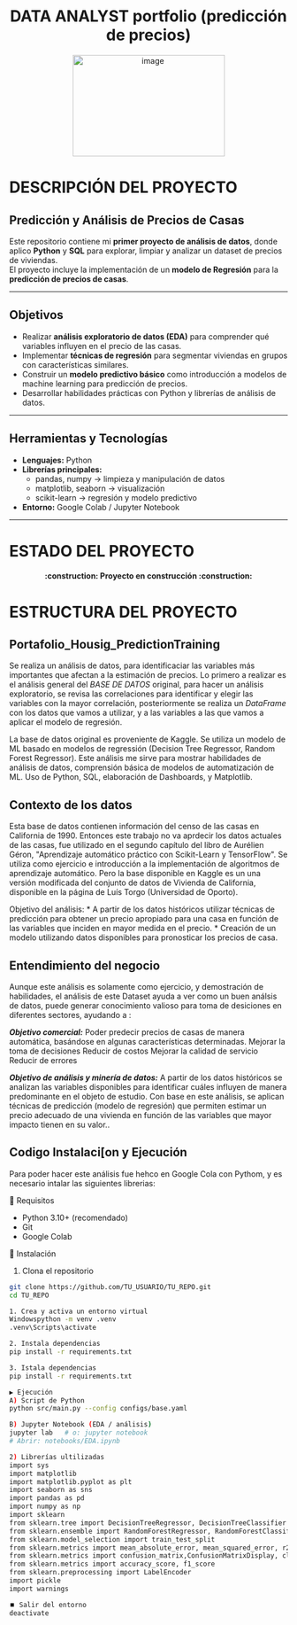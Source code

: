 <h1 align="center"> DATA ANALYST portfolio (predicción de precios) </h1> 
<p align="center">
  <img width="275" height="183" alt="image" src="https://github.com/user-attachments/assets/889be6d9-db76-4e55-8f02-55a19b04b840" />
</p>

# DESCRIPCIÓN DEL PROYECTO
   ## Predicción y Análisis de Precios de Casas  

Este repositorio contiene mi **primer proyecto de análisis de datos**, donde aplico **Python** y **SQL** para explorar, limpiar y analizar un dataset de precios de viviendas.  
El proyecto incluye la implementación de un **modelo de Regresión** para la **predicción de precios de casas**.  

---

  ## Objetivos  

- Realizar **análisis exploratorio de datos (EDA)** para comprender qué variables influyen en el precio de las casas.  
- Implementar **técnicas de regresión** para segmentar viviendas en grupos con características similares.  
- Construir un **modelo predictivo básico** como introducción a modelos de machine learning para predicción de precios.  
- Desarrollar habilidades prácticas con Python y librerías de análisis de datos.  

---

 ## Herramientas y Tecnologías  

- **Lenguajes:** Python
- **Librerías principales:**  
  - pandas, numpy → limpieza y manipulación de datos  
  - matplotlib, seaborn → visualización  
  - scikit-learn → regresión y modelo predictivo  
- **Entorno:** Google Colab / Jupyter Notebook  

---
# ESTADO DEL PROYECTO 
<h4 align="center">
:construction: Proyecto en construcción :construction:
</h4>

# ESTRUCTURA DEL PROYECTO  

## Portafolio_Housig_PredictionTraining
Se realiza un análisis de datos, para identificaciar las variables más importantes que afectan a la estimación de precios. Lo primero a realizar es el análisis general del *BASE DE DATOS* original, para hacer un análisis exploratorio, se revisa las correlaciones para identificar y elegir las variables  con la mayor correlación, posteriormente se realiza un *DataFrame* con los datos que vamos a utilizar, y a las variables a las que vamos a aplicar el modelo de regresión. 

La base de datos original es proveniente de Kaggle. Se utiliza un modelo de ML basado en modelos de regressión (Decision Tree Regressor, Random Forest Regressor). Este análisis me sirve para mostrar habilidades de análisis de datos, comprensión básica de modelos de automatización de ML. Uso de  Python, SQL, elaboración de Dashboards, y Matplotlib.

## Contexto de los datos
Esta base de datos contienen información del censo de las casas en California de 1990. 
Entonces este trabajo no va aprdecir los datos actuales de las casas, fue utilizado en el segundo capítulo del libro de Aurélien Géron, "Aprendizaje automático práctico con Scikit-Learn y TensorFlow". Se utiliza como ejercicio e introducción a la implementación de algoritmos de aprendizaje automático. Pero la base disponible en Kaggle es un una versión modificada del conjunto de datos de Vivienda de California, disponible en la página de Luís Torgo (Universidad de Oporto).

Objetivo del análisis:
                       * A partir de los datos históricos utilizar técnicas de predicción para obtener un precio apropiado para una casa en función de las variables que inciden en mayor medida en el precio.
                       * Creación de un modelo utilizando datos disponibles para pronosticar los precios de casa.
          
## Entendimiento del negocio
Aunque este análisis es solamente como ejercicio, y demostración de habilidades, el análisis de este Dataset ayuda a ver como un buen análsis de datos, puede generar conocimiento valioso para toma de desiciones en diferentes sectores, ayudando a :

***Objetivo comercial:*** Poder predecir precios de casas de manera automática, basándose en algunas características determinadas. 
Mejorar la toma de decisiones
Reducir de costos
Mejorar la calidad de servicio
Reducir de errores

***Objetivo de análisis y minería de datos:*** A partir de los datos históricos se analizan las variables disponibles para identificar cuáles influyen de manera predominante en el objeto de estudio. Con base en este análisis, se aplican técnicas de predicción (modelo de regresión) que permiten estimar un precio adecuado de una vivienda en función de las variables que mayor impacto tienen en su valor..


## Codigo  Instalaci[on y Ejecución 
Para poder hacer este análisis fue hehco en Google Cola con Pythom, y es necesario intalar las siguientes librerias:

🧰 Requisitos
- Python 3.10+ (recomendado)
- Git
- Google Colab

🚀 Instalación

1) Clona el repositorio
```bash
git clone https://github.com/TU_USUARIO/TU_REPO.git
cd TU_REPO

1. Crea y activa un entorno virtual
Windowspython -m venv .venv
.venv\Scripts\activate

2. Instala dependencias
pip install -r requirements.txt

3. Istala dependencias
pip install -r requirements.txt

▶️ Ejecución
A) Script de Python
python src/main.py --config configs/base.yaml

B) Jupyter Notebook (EDA / análisis)
jupyter lab   # o: jupyter notebook
# Abrir: notebooks/EDA.ipynb

2) Librerías ultilizadas 
import sys
import matplotlib
import matplotlib.pyplot as plt
import seaborn as sns
import pandas as pd
import numpy as np
import sklearn
from sklearn.tree import DecisionTreeRegressor, DecisionTreeClassifier
from sklearn.ensemble import RandomForestRegressor, RandomForestClassifier
from sklearn.model_selection import train_test_split
from sklearn.metrics import mean_absolute_error, mean_squared_error, r2_score
from sklearn.metrics import confusion_matrix,ConfusionMatrixDisplay, classification_report
from sklearn.metrics import accuracy_score, f1_score
from sklearn.preprocessing import LabelEncoder
import pickle
import warnings

⏹️ Salir del entorno
deactivate


               

                


